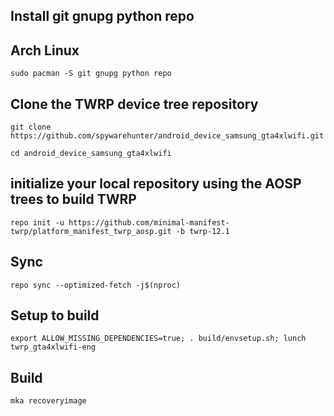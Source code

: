 ## Install git gnupg python repo ##

## Arch Linux
    sudo pacman -S git gnupg python repo

## Clone the TWRP device tree repository ##
    git clone https://github.com/spywarehunter/android_device_samsung_gta4xlwifi.git

    cd android_device_samsung_gta4xlwifi

## initialize your local repository using the AOSP trees to build TWRP
    repo init -u https://github.com/minimal-manifest-twrp/platform_manifest_twrp_aosp.git -b twrp-12.1 
## Sync
    repo sync --optimized-fetch -j$(nproc) 
    
## Setup to build
    export ALLOW_MISSING_DEPENDENCIES=true; . build/envsetup.sh; lunch twrp_gta4xlwifi-eng
## Build
    mka recoveryimage
